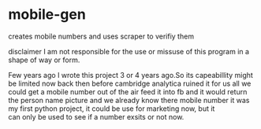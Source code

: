 # mobile-gen
creates mobile numbers and uses scraper to verifiy them 

disclaimer
I am not responsible for the use or missuse of this program in a shape of way or form.

Few years ago I wrote this project 3 or 4 years ago.So its capeabillity might be limited now back then before cambridge analytica ruined it for us all
we could get a mobile number out of the air feed it into fb and it would return the person name picture and we already know there mobile number
it was my first python project, it could be use for marketing now, but it  
can only be used to see if a number exsits or not now.
